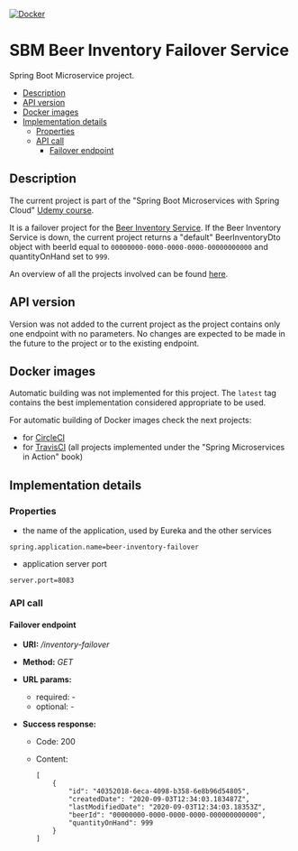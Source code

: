 [![Docker](https://img.shields.io/docker/v/mariamihai/sbm-beer-inventory-failover?sort=date)](https://hub.docker.com/repository/docker/mariamihai/sbm-beer-inventory-failover)

# SBM Beer Inventory Failover Service
Spring Boot Microservice project.

  - [Description](#description)
  - [API version](#api-version)
  - [Docker images](#docker-images)
  - [Implementation details](#implementation-details)
    - [Properties](#properties)
    - [API call](#api-call)
      - [Failover endpoint](#failover-endpoint)

## Description
The current project is part of the "Spring Boot Microservices with Spring Cloud" [Udemy course](https://www.udemy.com/course/spring-boot-microservices-with-spring-cloud-beginner-to-guru/). 

It is a failover project for the [Beer Inventory Service](https://github.com/mariamihai/udemy-sbm-beer-inventory-service).
If the Beer  Inventory Service is down, the current project returns a "default" BeerInventoryDto object with beerId equal to `00000000-0000-0000-0000-00000000000` and quantityOnHand set to `999`.

An overview of all the projects involved can be found [here](https://github.com/mariamihai/udemy-sbm-overview).

## API version
Version was not added to the current project as the project contains only one endpoint with no parameters. No changes 
are expected to be made in the future to the project or to the existing endpoint.

## Docker images
Automatic building was not implemented for this project. The `latest` tag contains the best implementation considered 
appropriate to be used.

For automatic building of Docker images check the next projects:
- for [CircleCI](https://github.com/mariamihai/CIToDockerExampleProject)
- for [TravisCI](https://github.com/mariamihai/sma-overview) (all projects implemented under the "Spring Microservices in Action" book)

## Implementation details
### Properties
- the name of the application, used by Eureka and the other services 
```
spring.application.name=beer-inventory-failover
```
- application server port
```
server.port=8083
```

### API call
#### Failover endpoint
* __URI:__ _/inventory-failover_

 * __Method:__ _GET_

 * __URL params:__ <br/>
    * required: - <br/>
    * optional: -
    
 * __Success response:__
    * Code: 200 <br/>
    * Content:
    
       ``` 
       [
           {
               "id": "40352018-6eca-4098-b358-6e8b96d54805",
               "createdDate": "2020-09-03T12:34:03.183487Z",
               "lastModifiedDate": "2020-09-03T12:34:03.18353Z",
               "beerId": "00000000-0000-0000-0000-000000000000",
               "quantityOnHand": 999
           }
       ]
       ```